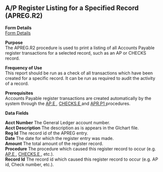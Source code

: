 ##  A/P Register Listing for a Specified Record (APREG.R2)

<PageHeader />

**Form Details**  
[ Form Details ](APREG-R2-1/README.md)   

**Purpose**  
The APREG.R2 procedure is used to print a listing of all Accounts Payable
register transactions for a selected record, such as an AP or CHECKS record.

**Frequency of Use**  
This report should be run as a check of all transactions which have been
created for a specific record. It can be run as required to audit the activity
of a record.

**Prerequisites**  
Accounts Payable register transactions are created automatically by the system through the [ AP.E ](../../../../rover/AP-OVERVIEW/AP-ENTRY/AP-E) , [ CHECKS.E ](../../../../rover/AP-OVERVIEW/AP-ENTRY/AP-E/CHECKS-E) and [ APR.P1 ](../../../../rover/AP-OVERVIEW/AP-PROCESS/APR-P1) procedures. 

**Data Fields**

**Acct Number** The General Ledger account number.  
**Acct Description** The description as is appears in the Glchart file.  
**Reg Id** The record id of the APREG entry.  
**Date** The date for which the register entry was made.  
**Amount** The total amount of the register record.  
**Procedure** The procedure which caused this register record to occur (e.g. [ AP.E ](../../../../rover/AP-OVERVIEW/AP-ENTRY/AP-E) , [ CHECKS.E ](../../../../rover/AP-OVERVIEW/AP-ENTRY/AP-E/CHECKS-E) , etc.).   
**Record Id** The record id which caused this register record to occur (e.g.
AP id, Check number, etc.).  
  
<badge text= "Version 8.10.57" vertical="middle" />

<PageFooter />